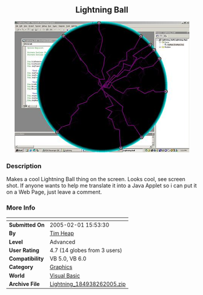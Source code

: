 ﻿<div align="center">

## Lightning Ball

<img src="PIC2005262337318921.jpg">
</div>

### Description

Makes a cool Lightning Ball thing on the screen. Looks cool, see screen shot. If anyone wants to help me translate it into a Java Applet so i can put it on a Web Page, just leave a comment.
 
### More Info
 


<span>             |<span>
---                |---
**Submitted On**   |2005-02-01 15:53:30
**By**             |[Tim Heap](https://github.com/Planet-Source-Code/PSCIndex/blob/master/ByAuthor/tim-heap.md)
**Level**          |Advanced
**User Rating**    |4.7 (14 globes from 3 users)
**Compatibility**  |VB 5\.0, VB 6\.0
**Category**       |[Graphics](https://github.com/Planet-Source-Code/PSCIndex/blob/master/ByCategory/graphics__1-46.md)
**World**          |[Visual Basic](https://github.com/Planet-Source-Code/PSCIndex/blob/master/ByWorld/visual-basic.md)
**Archive File**   |[Lightning\_184938262005\.zip](https://github.com/Planet-Source-Code/tim-heap-lightning-ball__1-58747/archive/master.zip)








